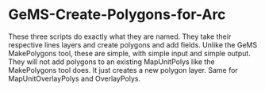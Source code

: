 # GeMS-Create-Polygons-for-Arc

These three scripts do exactly what they are named. They take their respective lines layers and create polygons and add fields. Unlike the GeMS MakePolygons tool, 
these are simple, with simple input and simple output. They will not add polygons to an existing MapUnitPolys like the MakePolygons tool does. It just creates
a new polygon layer. Same for MapUnitOverlayPolys and OverlayPolys. 
